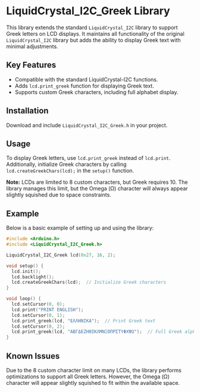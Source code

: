 # LiquidCrystal_I2C_Greek Library

This library extends the standard `LiquidCrystal_I2C` library to support Greek letters on LCD displays. It maintains all functionality of the original `LiquidCrystal_I2C` library but adds the ability to display Greek text with minimal adjustments.

## Key Features
- Compatible with the standard LiquidCrystal-I2C functions.
- Adds `lcd.print_greek` function for displaying Greek text.
- Supports custom Greek characters, including full alphabet display.

## Installation
Download and include `LiquidCrystal_I2C_Greek.h` in your project. 

## Usage
To display Greek letters, use `lcd.print_greek` instead of `lcd.print`. Additionally, initialize Greek characters by calling `lcd.createGreekChars(lcd);` in the `setup()` function.

**Note:** LCDs are limited to 8 custom characters, but Greek requires 10. The library manages this limit, but the Omega (Ω) character will always appear slightly squished due to space constraints.

## Example
Below is a basic example of setting up and using the library:

```cpp
#include <Arduino.h>
#include <LiquidCrystal_I2C_Greek.h>

LiquidCrystal_I2C_Greek lcd(0x27, 16, 2);

void setup() {
  lcd.init();
  lcd.backlight();
  lcd.createGreekChars(lcd);  // Initialize Greek characters
}

void loop() {
  lcd.setCursor(0, 0);
  lcd.print("PRINT ENGLISH");
  lcd.setCursor(0, 1);
  lcd.print_greek(lcd, "ΕΛΛΗΝΙΚΑ");  // Print Greek text
  lcd.setCursor(0, 2);
  lcd.print_greek(lcd, "ΑΒΓΔΕΖΗΘΙΚΛΜΝΞΟΠΡΣΤΥΦΧΨΩ");  // Full Greek alphabet
}
```

## Known Issues
Due to the 8 custom character limit on many LCDs, the library performs optimizations to support all Greek letters. However, the Omega (Ω) character will appear slightly squished to fit within the available space.
